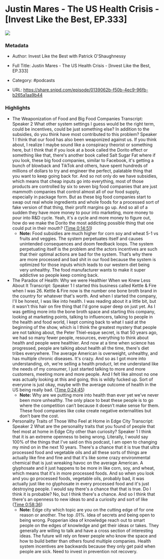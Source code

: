 # Justin Mares - The US Health Crisis - [Invest Like the Best, EP.333]

![](https://wsrv.nl/?url=https%3A%2F%2Fmegaphone.imgix.net%2Fpodcasts%2Fef669774-cccd-11ed-889b-c36caad6646f%2Fimage%2FILTB_NEW.png%3Fixlib%3Drails-4.3.1%26max-w%3D3000%26max-h%3D3000%26fit%3Dcrop%26auto%3Dformat%2Ccompress&w=100&h=100)

### Metadata

- Author: Invest Like the Best with Patrick O'Shaughnessy
- Full Title: Justin Mares - The US Health Crisis - [Invest Like the Best, EP.333]
- Category: #podcasts



- URL: https://share.snipd.com/episode/0139062b-f50b-4ec9-96fb-b265a1aa9b44

### Highlights

- The Weaponization of Food and Big Food Companies
  Transcript:
  Speaker 2
  What other system settings I guess would be the right term, could be incentives, could be just something else? In addition to the subsidies, do you think have most contributed to this problem?
  Speaker 1
  I think that our food has also been weaponized against us. If you think about, I realize I maybe sound like a conspiracy theorist or something here, but I think that if you look at a book called the Dorito effect or something like that, there's another book called Salt Sugar Fat where if you look, these big food companies, similar to Facebook, it's getting a bunch of blowback and TikTok and others, have spent hundreds of millions of dollars to try and engineer the perfect, palatable thing that you want to keep going back for. And so not only do we have subsidies, which means that cheap inputs go into everything, most of those products are controlled by six to seven big food companies that are just mammoth companies that control almost all of our food supply, especially in package form. But as these big food companies start to swap out real whole ingredients and whole foods for a processed sort of fake version of that thing, their profit margins go up. And so all of a sudden they have more money to pour into marketing, more money to pour into R&D cycle. Yeah, it's a cycle and more money to figure out, how do we make the Dorito the most addicting possible thing that one could put in their mouth? ([Time 0:14:51](https://share.snipd.com/snip/92343ccf-d16c-41a2-970e-91b26abec8d7))
    - **Note:** Food subsidies are much higher for corn soy and wheat 5-1 vs fruits and veggies. The system perpetuates itself and causes unintended consequences and doom feedback loops. The system perpetuating itself is the problem and the actors incentives are such that their optimal actions are bad for the system. That’s why there are more processed and bad shit in our food because the system is optimized for those inputs which leads to our western diet being very unhealthy. The food manufacturer wants to make it super addictive so people keep coming back.
- The Paradox of Health: Why we were Healthier When we Knew Less About It
  Transcript:
  Speaker 1
  I started this business called Kettle & Fire when I was 26. Kettle & Fire now is the number one bone broth brand in the country for whatever that's worth. And when I started the company, I'll be honest, I was like into health. I was reading about it a little bit, but it wasn't this hair on fire thing that I'd gone super deep on just yet. As I was getting more into the bone broth space and starting this company, looking at marketing points, talking to influencers, talking to people in the health and food world, I kept coming back to what I said at the beginning of the show, which is I think the greatest mystery that people are not talking about, the Peter Thiel-esque secret, is that 50 years ago, we had so many fewer people, resources, everything to think about health and people were healthier. And now at a time when science has progressed, people are talking about health all the time, there's diet tribes everywhere. The average American is overweight, unhealthy, and has multiple chronic diseases. It's crazy. And so as I got more into understanding, oh, we're selling a health product, let me understand like the needs of my consumer, I just started talking to more and more customers, meeting more and more people. And I felt like almost no one was actually looking at this and going, this is wildly fucked up. Sort of everyone is just okay, maybe with the average outcome of health in the US being really bad. ([Time 0:24:45](https://share.snipd.com/snip/d3eeb937-2f60-4392-98e9-5d609dd3f9b1))
    - **Note:** Why are we putting more into health than ever yet we’ve never been more unhealthy. The only place to beat these people is to go where the competition can’t because it doesn’t make sense for them. These food companies like coke create negative externalities but don’t bare the cost.
- Personality Traits of Those Who Feel at Home in Edge City
  Transcript:
  Speaker 2
  What are the personality traits that you found of people that feel most at home in Edge City other than curiosity?
  Speaker 1
  I think that it is an extreme openness to being wrong. Literally, I would say 100% of the things that I've said on this podcast, I am open to changing my mind on in the next 10 years. There's a chance that it is true that ultra processed food and vegetable oils and all these sorts of things are actually like fine and fine and that it's like some crazy environmental chemical that is just wreaking havoc on the average American. A glyphosate and it just happens to be more in like corn, soy, and wheat, which means that it's in more processed foods. And so when you look and you go processed foods, vegetable oils, probably bad, it was actually just like no glyphosate in every processed food and it's just destroying people. I would say there's a chance that that is true. Do I think it is probable? No, but I think there's a chance. And so I think that there's an openness to new ideas to and a curiosity and sort of like ([Time 0:58:36](https://share.snipd.com/snip/353db2af-4919-41cf-9988-fa8386dc3d2f))
    - **Note:** Edge city which topic are you on the cutting edge of for one reason or another. The top .01%. Idea of secrets and being open to being wrong. Popperian idea of knowledge reach out to smart people on the edges of knowledge and get their ideas or takes. They generally are willing to talk and have a cross section of interesting ideas. The future will rely on fewer people who know the space and how to build better than others found multiple companies. Health system incentives are backwards because they only get paid when people are sick. Need to invest in prevention not recovery.
